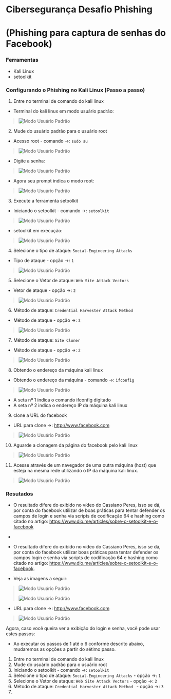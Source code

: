 # Cibersegurança Desafio Phishing

# (Phishing para captura de senhas do Facebook)


### Ferramentas

- Kali Linux
- setoolkit

### Configurando o Phishing no Kali Linux (Passo a passo)

01. Entre no terminal de comando do kali linux
- Terminal do kali linux em modo usuário padrão:
> ![Modo Usuário Padrão](./ModoUsuárioPadrão.png)
02. Mude do usuário padrão para o usuário root
- Acesso root - comando ->: ``` sudo su ```
> ![Modo Usuário Padrão](./ModoRootComando1.png)
- Digite a senha:
> ![Modo Usuário Padrão](./ModoRootComando2.png)
- Agora seu prompt indica o modo root:
> ![Modo Usuário Padrão](./ModoRootComando3.png)
03. Execute a ferramenta setoolkit
- Iniciando o setoolkit - comando ->: ``` setoolkit ```
> ![Modo Usuário Padrão](./Setoolkit1.png)
- setoolkit em execução:
> ![Modo Usuário Padrão](./Setoolkit2.png)
04. Selecione o tipo de ataque: ``` Social-Engineering Attacks ```
- Tipo de ataque - opção ->: ``` 1 ```
> ![Modo Usuário Padrão](./Setoolkit4.png)
05. Selecione o Vetor de ataque: ``` Web Site Attack Vectors ```
- Vetor de ataque - opção ->: ``` 2 ```
> ![Modo Usuário Padrão](./Setoolkit6.png)
06. Método de ataque: ```Credential Harvester Attack Method ```
- Método de ataque - opção ->: ``` 3 ```
> ![Modo Usuário Padrão](./Setoolkit8.png)
07. Método de ataque: ``` Site Cloner ```
- Método de ataque - opção ->: ``` 2 ```
> ![Modo Usuário Padrão](./Setoolkit10.png)
08. Obtendo o endereço da máquina kali linux
- Obtendo o endereço da máquina - comando ->: ``` ifconfig ```
> ![Modo Usuário Padrão](./ifconfig2.png)
  - A seta nº 1 indica o comando ifconfig digitado
  - A seta nº 2 indica o endereço IP da máquina kali linux
09. clone a URL do facebook
- URL para clone ->: http://www.facebook.com
> ![Modo Usuário Padrão](./Facebook1.png)
10. Aguarde a clonagem da página do facebook pelo kali linux 
> ![Modo Usuário Padrão](./Clone_Facebook1.png)
11. Acesse através de um navegador de uma outra máquina (host) que esteja na mesma rede utilizando o IP da máquina kali linux.
> ![Modo Usuário Padrão](./Clone_Facebook2.png)
> >

### Resutados

- O resultado difere do exibido no vídeo do Cassiano Peres, isso se dá, por conta do facebook utilizar de boas práticas para tentar defender os campos de login e senha via scripts de codificação 64 e hashing como citado no artigo: https://www.dio.me/articles/sobre-o-setoolkit-e-o-facebook

- 
- O resultado difere do exibido no vídeo do Cassiano Peres, isso se dá, por conta do facebook utilizar boas práticas para tentar defender os campos login e senha via scripts de codificação 64 e hashing como citado no artigo: https://www.dio.me/articles/sobre-o-setoolkit-e-o-facebook.
- Veja as imagens a seguir:
> ![Modo Usuário Padrão](./Clone_Facebook3a.png)
> 
> ![Modo Usuário Padrão](./Clone_Facebook3b.png)


> >
- URL para clone ->: http://www.facebook.com
> ![Modo Usuário Padrão](./facebook1.png)

Agora, caso você queira ver a exibição do login e senha, você pode usar estes passos:

* Ao executar os passos de 1 até o 6 conforme descrito abaixo, mudaremos as opções a partir do sétimo passo.
01. Entre no terminal de comando do kali linux
02. Mude do usuário padrão para o usuário root
03. Iniciando o setoolkit - comando ->: ``` setoolkit ```
04. Selecione o tipo de ataque: ``` Social-Engineering Attacks ``` - opção ->: ``` 1 ```
05. Selecione o Vetor de ataque: ``` Web Site Attack Vectors ``` - opção ->: ``` 2 ```
06. Método de ataque: ```Credential Harvester Attack Method ``` - opção ->: ``` 3 ```
7. 

